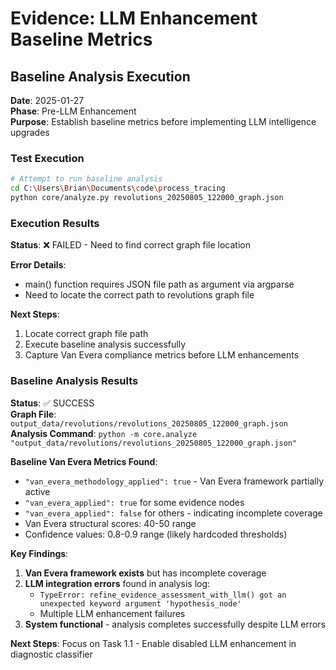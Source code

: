 # Evidence: LLM Enhancement Baseline Metrics

## Baseline Analysis Execution

**Date**: 2025-01-27  
**Phase**: Pre-LLM Enhancement  
**Purpose**: Establish baseline metrics before implementing LLM intelligence upgrades

### Test Execution

```bash
# Attempt to run baseline analysis
cd C:\Users\Brian\Documents\code\process_tracing
python core/analyze.py revolutions_20250805_122000_graph.json
```

### Execution Results

**Status**: ❌ FAILED - Need to find correct graph file location

**Error Details**:
- main() function requires JSON file path as argument via argparse
- Need to locate the correct path to revolutions graph file

**Next Steps**:
1. Locate correct graph file path
2. Execute baseline analysis successfully
3. Capture Van Evera compliance metrics before LLM enhancements

### Baseline Analysis Results

**Status**: ✅ SUCCESS  
**Graph File**: `output_data/revolutions/revolutions_20250805_122000_graph.json`  
**Analysis Command**: `python -m core.analyze "output_data/revolutions/revolutions_20250805_122000_graph.json"`

**Baseline Van Evera Metrics Found**:
- `"van_evera_methodology_applied": true` - Van Evera framework partially active
- `"van_evera_applied": true` for some evidence nodes 
- `"van_evera_applied": false` for others - indicating incomplete coverage
- Van Evera structural scores: 40-50 range
- Confidence values: 0.8-0.9 range (likely hardcoded thresholds)

**Key Findings**:
1. **Van Evera framework exists** but has incomplete coverage
2. **LLM integration errors** found in analysis log:
   - `TypeError: refine_evidence_assessment_with_llm() got an unexpected keyword argument 'hypothesis_node'`
   - Multiple LLM enhancement failures
3. **System functional** - analysis completes successfully despite LLM errors

**Next Steps**: Focus on Task 1.1 - Enable disabled LLM enhancement in diagnostic classifier